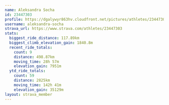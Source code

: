 ```yaml
---
name: Aleksandra Socha
id: 23447303
profile: https://dgalywyr863hv.cloudfront.net/pictures/athletes/23447303/14745546/4/large.jpg
username: aleksandra-socha
strava_url: https://www.strava.com/athletes/23447303
stats:
  biggest_ride_distance: 117.89km
  biggest_climb_elevation_gain: 1840.8m
  recent_ride_totals:
    count: 9
    distance: 498.87km
    moving_time: 28h 57m
    elevation_gain: 7951m
  ytd_ride_totals:
    count: 59
    distance: 2825km
    moving_time: 142h 41m
    elevation_gain: 35129m
layout: strava_member
--- 
```

